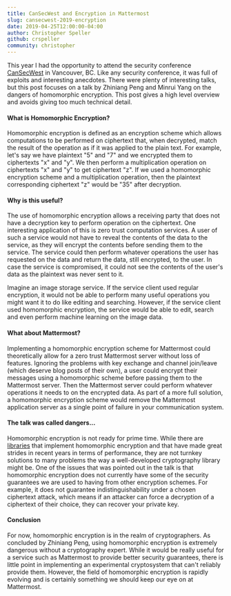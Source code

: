 ```yaml
---
title: CanSecWest and Encryption in Mattermost
slug: cansecwest-2019-encryption
date: 2019-04-25T12:00:00-04:00
author: Christopher Speller
github: crspeller
community: christopher
---
```


This year I had the opportunity to attend the security conference [CanSecWest](https://cansecwest.com/) in Vancouver, BC. Like any security conference, it was full of exploits and interesting anecdotes. There were plenty of interesting talks, but this post focuses on a talk by Zhiniang Peng and Minrui Yang on the dangers of homomorphic encryption. This post gives a high level overview and avoids giving too much technical detail.

#### What is Homomorphic Encryption?

Homomorphic encryption is defined as an encryption scheme which allows computations to be performed on ciphertext that, when decrypted, match the result of the operation as if it was applied to the plain text. For example, let's say we have plaintext "5" and "7" and we encrypted them to ciphertexts "x" and "y". We then perform a multiplication operation on ciphertexts "x" and "y" to get ciphertext "z". If we used a homomorphic encryption scheme and a multiplication operation, then the plaintext corresponding ciphertext "z" would be "35" after decryption.

#### Why is this useful?

The use of homomorphic encryption allows a receiving party that does not have a decryption key to perform operation on the ciphertext. One interesting application of this is zero trust computation services. A user of such a service would not have to reveal the contents of the data to the service, as they will encrypt the contents before sending them to the service. The service could then perform whatever operations the user has requested on the data and return the data, still encrypted, to the user. In case the service is compromised, it could not see the contents of the user's data as the plaintext was never sent to it.

Imagine an image storage service. If the service client used regular encryption, it would not be able to perform many useful operations you might want it to do like editing and searching. However, if the service client used homomorphic encryption, the service would be able to edit, search and even perform machine learning on the image data.

#### What about Mattermost?

Implementing a homomorphic encryption scheme for Mattermost could theoretically allow for a zero trust Mattermost server without loss of features. Ignoring the problems with key exchange and channel join/leave (which deserve blog posts of their own), a user could encrypt their messages using a homomorphic scheme before passing them to the Mattermost server. Then the Mattermost server could perform whatever operations it needs to on the encrypted data. As part of a more full solution, a homomorphic encryption scheme would remove the Mattermost application server as a single point of failure in your communication system.

#### The talk was called dangers...

Homomorphic encryption is not ready for prime time. While there are [libraries](https://github.com/Microsoft/SEAL) that implement homomorphic encryption and that have made great strides in recent years in terms of performance, they are not turnkey solutions to many problems the way a well-developed cryptography library might be. One of the issues that was pointed out in the talk is that homomorphic encryption does not currently have some of the security guarantees we are used to having from other encryption schemes. For example, it does not guarantee indistinguishability under a chosen ciphertext attack, which means if an attacker can force a decryption of a ciphertext of their choice, they can recover your private key.

#### Conclusion

For now, homomorphic encryption is in the realm of cryptographers. As concluded by Zhiniang Peng, using homomorphic encryption is extremely dangerous without a cryptography expert. While it would be really useful for a service such as Mattermost to provide better security guarantees, there is little point in implementing an experimental cryptosystem that can't reliably provide them. However, the field of homomorphic encryption is rapidly evolving and is certainly something we should keep our eye on at Mattermost.

